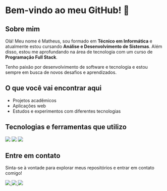 # Bem-vindo ao meu GitHub! 👋  

## Sobre mim  
Olá! Meu nome é Matheus, sou formado em **Técnico em Informática** e atualmente estou cursando **Análise e Desenvolvimento de Sistemas**. Além disso, estou me aprofundando na área de tecnologia com um curso de **Programação Full Stack**.  

Tenho paixão por desenvolvimento de software e tecnologia e estou sempre em busca de novos desafios e aprendizados.  

## O que você vai encontrar aqui  
- Projetos acadêmicos  
- Aplicações web
- Estudos e experimentos com diferentes tecnologias

## Tecnologias e ferramentas que utilizo  
<img src="https://img.shields.io/badge/HTML-239120?style=for-the-badge&logo=html5&logoColor=white" /> <img src="https://img.shields.io/badge/CSS-239120?&style=for-the-badge&logo=css3&logoColor=white" /> <img src="https://img.shields.io/badge/JavaScript-F7DF1E?style=for-the-badge&logo=javascript&logoColor=black" />


## Entre em contato  
Sinta-se à vontade para explorar meus repositórios e entrar em contato comigo!  

<a href="https://www.linkedin.com/in/matheeusaraujo/"/><img src="https://img.shields.io/badge/LinkedIn-0077B5?style=for-the-badge&logo=linkedin&logoColor=white" /> <a href="https://www.instagram.com/_matheeusaraujo/"/><img src="https://img.shields.io/badge/Instagram-E4405F?style=for-the-badge&logo=instagram&logoColor=white" /> <a href="mailto:matheus12araujo@hotmail.com" /> <img src="https://img.shields.io/badge/Microsoft_Outlook-0078D4?style=for-the-badge&logo=microsoft-outlook&logoColor=white" />






